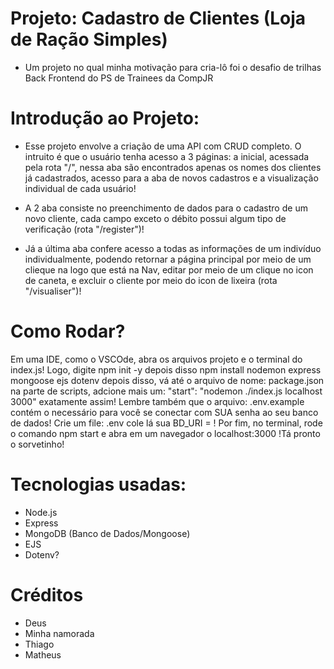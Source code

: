 # Projeto: Cadastro de Clientes (Loja de Ração Simples)

- Um projeto no qual minha motivação para cria-lô foi o desafio de trilhas Back Frontend do PS de Trainees da CompJR

# Introdução ao Projeto:

- Esse projeto envolve a criação de uma API com CRUD completo. O intruito é que o usuário tenha acesso a 3 páginas: a inicial, acessada pela rota "/", nessa aba são encontrados apenas os nomes dos clientes já cadastrados, acesso para a aba de novos cadastros e a visualização individual de cada usuário!

- A 2 aba consiste no preenchimento de dados para o cadastro de um novo cliente, cada campo exceto o débito possui algum tipo de verificação (rota "/register")!

- Já a última aba confere acesso a todas as informações de um indivíduo individualmente, podendo retornar a página principal por meio de um clieque na logo que está na Nav, editar por meio de um clique no icon de caneta, e excluir o cliente por meio do icon de lixeira (rota "/visualiser")!

# Como Rodar?

Em uma IDE, como o VSCOde, abra os arquivos projeto e o terminal do index.js! Logo, digite npm init -y depois disso npm install nodemon express mongoose ejs dotenv depois disso, vá até o arquivo de nome: package.json na parte de scripts, adcione mais um: "start": "nodemon ./index.js localhost 3000" exatamente assim! Lembre também que o arquivo: .env.example contém o necessário para você se conectar com SUA senha ao seu banco de dados! Crie um file: .env cole lá sua BD_URI = ! Por fim, no terminal, rode o comando npm start e abra em um navegador o localhost:3000 !Tá pronto o sorvetinho!

# Tecnologias usadas:

- Node.js
- Express
- MongoDB (Banco de Dados/Mongoose)
- EJS
- Dotenv?

# Créditos

- Deus
- Minha namorada
- Thiago
- Matheus
